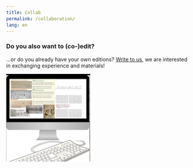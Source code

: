 ```yaml
---
title: Collab
permalink: /collaboration/
lang: en
---
```

### Do you also want to (co-)edit?
...or do you already have your own editions? [Write to us](/contact), we are interested in exchanging experience and materials!


<img class="left blend" src="/assets/img/PC_4.png"/>
